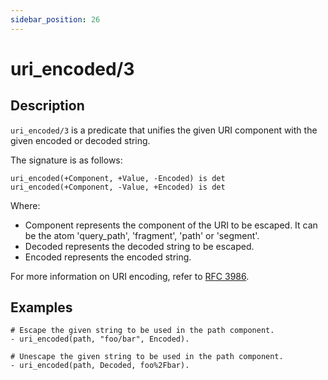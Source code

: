 ```yaml
---
sidebar_position: 26
---
```

[//]: # (This file is auto-generated. Please do not modify it yourself.)

# uri_encoded/3

## Description

`uri_encoded/3` is a predicate that unifies the given URI component with the given encoded or decoded string.

The signature is as follows:

```text
uri_encoded(+Component, +Value, -Encoded) is det
uri_encoded(+Component, -Value, +Encoded) is det
```

Where:

- Component represents the component of the URI to be escaped. It can be the atom 'query\_path', 'fragment', 'path' or 'segment'.
- Decoded represents the decoded string to be escaped.
- Encoded represents the encoded string.

For more information on URI encoding, refer to [RFC 3986](<https://datatracker.ietf.org/doc/html/rfc3986#section-2.1>).

## Examples

```text
# Escape the given string to be used in the path component.
- uri_encoded(path, "foo/bar", Encoded).

# Unescape the given string to be used in the path component.
- uri_encoded(path, Decoded, foo%2Fbar).
```
